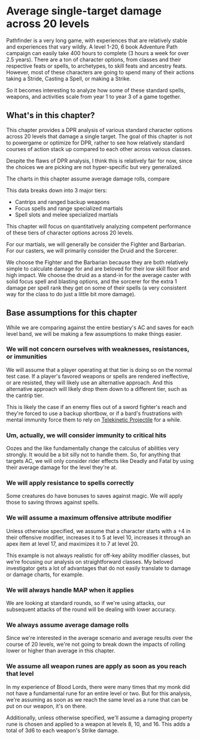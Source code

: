 # Average single-target damage across 20 levels

Pathfinder is a very long game, with experiences that are relatively stable and experiences that vary wildly. A level 1-20, 6 book Adventure Path campaign can easily take 400 hours to complete (3 hours a week for over 2.5 years). There are a ton of character options, from classes and their respective feats or spells, to archetypes, to skill feats and ancestry feats. However, most of these characters are going to spend many of their actions taking a Stride, Casting a Spell, or making a Strike.

So it becomes interesting to analyze how some of these standard spells, weapons, and activities scale from year 1 to year 3 of a game together.

## What's in this chapter?

This chapter provides a DPR analysis of various standard character options across 20 levels that damage a single target. The goal of this chapter is not to powergame or optimize for DPR, rather to see how relatively standard courses of action stack up compared to each other across various classes.

Despite the flaws of DPR analysis, I think this is relatively fair for now, since the choices we are picking are not hyper-specific but very generalized.

The charts in this chapter assume average damage rolls, compare 

This data breaks down into 3 major tiers:

- Cantrips and ranged backup weapons
- Focus spells and range specialized martials
- Spell slots and melee specialized martials

This chapter will focus on quantitatively analyzing competent performance of these tiers of character options across 20 levels.

For our martials, we will generally be consider the Fighter and Barbarian. For our casters, we will primarily consider the Druid and the Sorcerer.

We choose the Fighter and the Barbarian because they are both relatively simple to calculate damage for and are beloved for their low skill floor and high impact. We choose the druid as a stand-in for the average caster with solid focus spell and blasting options, and the sorcerer for the extra 1 damage per spell rank they get on some of their spells (a very consistent way for the class to do just a little bit more damage).

## Base assumptions for this chapter

While we are comparing against the entire bestiary's AC and saves for each level band, we will be making a few assumptions to make things easier.

### We will not concern ourselves with weaknesses, resistances, or immunities

We will assume that a player operating at that tier is doing so on the normal test case. If a player's favored weapons or spells are rendered ineffective, or are resisted, they will likely use an alternative approach. And this alternative approach will likely drop them down to a different tier, such as the cantrip tier.

This is likely the case if an enemy flies out of a sword fighter's reach and they're forced to use a backup shortbow, or if a bard's frustrations with mental immunity force them to rely on [Telekinetic Projectile](https://2e.aonprd.com/Spells.aspx?ID=1718) for a while.

### Um, actually, we will consider immunity to critical hits

Oozes and the like fundamentally change the calculus of abilities very strongly. It would be a bit silly not to handle them. So, for anything that targets AC, we will only consider rider effects like Deadly and Fatal by using their average damage for the level they're at.

### We will apply resistance to spells correctly

Some creatures do have bonuses to saves against magic. We will apply those to saving throws against spells.

### We will assume a maximum offensive attribute modifier

Unless otherwise specified, we assume that a character starts with a +4 in their offensive modifier, increases it to 5 at level 10, increases it through an apex item at level 17, and maximizes it to 7 at level 20.

This example is not always realistic for off-key ability modifier classes, but we're focusing our analysis on straightforward classes. My beloved investigator gets a lot of advantages that do not easily translate to damage or damage charts, for example.

### We will always handle MAP when it applies

We are looking at standard rounds, so if we're using attacks, our subsequent attacks of the round will be dealing with lower accuracy.

### We always assume average damage rolls

Since we're interested in the average scenario and average results over the course of 20 levels, we're not going to break down the impacts of rolling lower or higher than average in this chapter.

### We assume all weapon runes are apply as soon as you reach that level

In my experience of Blood Lords, there were many times that my monk did not have a fundamental rune for an entire level or two. But for this analysis, we're assuming as soon as we reach the same level as a rune that can be put on our weapon, it's on there.

Additionally, unless otherwise specified, we'll assume a damaging property rune is chosen and applied to a weapon at levels 8, 10, and 16. This adds a total of 3d6 to each weapon's Strike damage.
